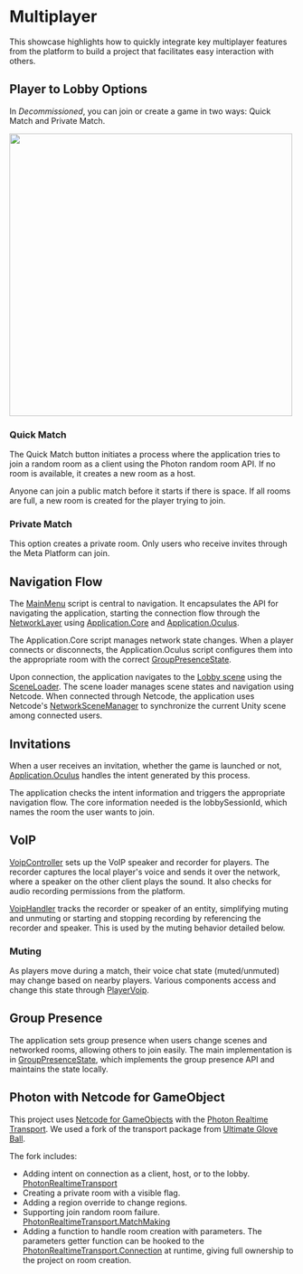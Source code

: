 # Multiplayer

This showcase highlights how to quickly integrate key multiplayer features from the platform to build a project that facilitates easy interaction with others.

## Player to Lobby Options

In *Decommissioned*, you can join or create a game in two ways: Quick Match and Private Match.

<div><img src="./Media/MainMenuArcade.png" width="500"></div>

### Quick Match

The Quick Match button initiates a process where the application tries to join a random room as a client using the Photon random room API. If no room is available, it creates a new room as a host.

Anyone can join a public match before it starts if there is space. If all rooms are full, a new room is created for the player trying to join.

### Private Match

This option creates a private room. Only users who receive invites through the Meta Platform can join.

## Navigation Flow

The [MainMenu](../Assets/Decommissioned/Scripts/App/MainMenu.cs) script is central to navigation. It encapsulates the API for navigating the application, starting the connection flow through the [NetworkLayer](../Packages/com.meta.multiplayer.netcode-photon/Networking/NetworkLayer.cs) using [Application.Core](../Assets/Decommissioned/Scripts/App/Application.Core.cs) and [Application.Oculus](../Assets/Decommissioned/Scripts/App/Application.Oculus.cs).

The Application.Core script manages network state changes. When a player connects or disconnects, the Application.Oculus script configures them into the appropriate room with the correct [GroupPresenceState](../Packages/com.meta.multiplayer.netcode-photon/Core/GroupPresenceState.cs).

Upon connection, the application navigates to the [Lobby scene](../Assets/Decommissioned/Scenes/Lobby.unity) using the [SceneLoader](../Packages/com.meta.multiplayer.netcode-photon/Core/SceneLoader.cs). The scene loader manages scene states and navigation using Netcode. When connected through Netcode, the application uses Netcode's [NetworkSceneManager](../Packages/com.unity.netcode.gameobjects/Runtime/SceneManagement/NetworkSceneManager.cs) to synchronize the current Unity scene among connected users.

## Invitations

When a user receives an invitation, whether the game is launched or not, [Application.Oculus](../Assets/Decommissioned/Scripts/App/Application.Oculus.cs) handles the intent generated by this process.

The application checks the intent information and triggers the appropriate navigation flow. The core information needed is the lobbySessionId, which names the room the user wants to join.

## VoIP

[VoipController](../Packages/com.meta.multiplayer.netcode-photon/Core/VoipController.cs) sets up the VoIP speaker and recorder for players. The recorder captures the local player's voice and sends it over the network, where a speaker on the other client plays the sound. It also checks for audio recording permissions from the platform.

[VoipHandler](../Packages/com.meta.multiplayer.netcode-photon/Core/VoipHandler.cs) tracks the recorder or speaker of an entity, simplifying muting and unmuting or starting and stopping recording by referencing the recorder and speaker. This is used by the muting behavior detailed below.

### Muting

As players move during a match, their voice chat state (muted/unmuted) may change based on nearby players. Various components access and change this state through [PlayerVoip](../Assets/Decommissioned/Scripts/Player/PlayerVoip.cs).

## Group Presence

The application sets group presence when users change scenes and networked rooms, allowing others to join easily. The main implementation is in [GroupPresenceState](../Packages/com.meta.multiplayer.netcode-photon/Core/GroupPresenceState.cs), which implements the group presence API and maintains the state locally.

## Photon with Netcode for GameObject

This project uses [Netcode for GameObjects](https://github.com/Unity-Technologies/com.unity.netcode.gameobjects) with the [Photon Realtime Transport](https://github.com/Unity-Technologies/multiplayer-community-contributions/tree/main/Transports/com.community.netcode.transport.photon-realtime). We used a fork of the transport package from [Ultimate Glove Ball](https://github.com/oculus-samples/Unity-UltimateGloveBall/tree/main/Packages/com.community.netcode.transport.photon-realtime%40b28923aa5d).

The fork includes:

- Adding intent on connection as a client, host, or to the lobby. [PhotonRealtimeTransport](https://github.com/oculus-samples/Unity-UltimateGloveBall/blob/main/Packages/com.community.netcode.transport.photon-realtime%40b28923aa5d/Runtime/PhotonRealtimeTransport.cs)
- Creating a private room with a visible flag.
- Adding a region override to change regions.
- Supporting join random room failure. [PhotonRealtimeTransport.MatchMaking](https://github.com/oculus-samples/Unity-UltimateGloveBall/blob/main/Packages/com.community.netcode.transport.photon-realtime%40b28923aa5d/Runtime/PhotonRealtimeTransport.Matchmaking.cs)
- Adding a function to handle room creation with parameters. The parameters getter function can be hooked to the [PhotonRealtimeTransport.Connection](https://github.com/oculus-samples/Unity-UltimateGloveBall/blob/main/Packages/com.community.netcode.transport.photon-realtime%40b28923aa5d/Runtime/PhotonRealtimeTransport.Connection.cs) at runtime, giving full ownership to the project on room creation.
